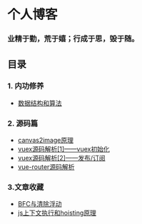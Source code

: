 # 个人博客
### 业精于勤，荒于嬉；行成于思，毁于随。
## 目录
### 1. 内功修养
* [数据结构和算法](https://github.com/clm960227/data-structure)

### 2. 源码篇
* [canvas2image原理](https://github.com/clm960227/blog/issues/1)
* [vuex源码解析[1]——vuex初始化](https://github.com/smile960227/blog/issues/2)
* [vuex源码解析[2]——发布/订阅](https://github.com/smile960227/blog/issues/3)
* [vue-router源码解析](https://github.com/smilingfacing/blog/issues/4)

### 3.文章收藏
* [BFC与清除浮动](http://nicolasgallagher.com/micro-clearfix-hack/)
* [js上下文执行和hoisting原理](https://mp.weixin.qq.com/s/BVabUBF6ZNh9NNJQHuDKzA)
